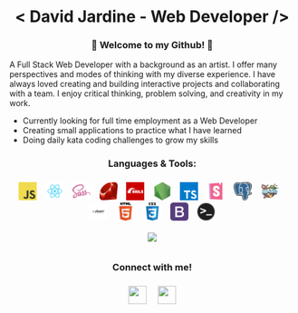 <div align="center"><h1>< David Jardine - Web Developer /></h1></div>

<div style="margin-bottom: 1rem" align="center"><h3>👋 Welcome to my Github! 👋</h3>
</div>

A Full Stack Web Developer with a background as an artist. I offer many perspectives and modes of thinking with my diverse experience. I have always loved creating and building interactive projects and collaborating with a team. I enjoy critical thinking, problem solving, and creativity in my work.

- Currently looking for full time employment as a Web Developer
- Creating small applications to practice what I have learned
- Doing daily kata coding challenges to grow my skills

<div align="center">
  <h3>Languages & Tools:<h3/>
  <img alt="Javascript" height="32" width="32" src="https://raw.githubusercontent.com/github/explore/80688e429a7d4ef2fca1e82350fe8e3517d3494d/topics/javascript/javascript.png" />&nbsp;&nbsp;&nbsp;
  <img alt="ReactJS" height="32" width="32" src="https://raw.githubusercontent.com/github/explore/80688e429a7d4ef2fca1e82350fe8e3517d3494d/topics/react/react.png" />&nbsp;&nbsp;&nbsp;
  <img alt="Sass" height="32" width="32" src="https://raw.githubusercontent.com/github/explore/80688e429a7d4ef2fca1e82350fe8e3517d3494d/topics/sass/sass.png" />&nbsp;&nbsp;&nbsp;
  <img alt=" Ruby" height="32" width="32" src="https://raw.githubusercontent.com/github/explore/80688e429a7d4ef2fca1e82350fe8e3517d3494d/topics/ruby/ruby.png" />&nbsp;&nbsp;&nbsp;
  <img alt="Rails" height="32" width="32" src="https://raw.githubusercontent.com/github/explore/80688e429a7d4ef2fca1e82350fe8e3517d3494d/topics/rails/rails.png" />&nbsp;&nbsp;&nbsp;
  <img alt="NodeJS" height="32" width="32" src="https://raw.githubusercontent.com/github/explore/80688e429a7d4ef2fca1e82350fe8e3517d3494d/topics/nodejs/nodejs.png" />&nbsp;&nbsp;&nbsp;
  <img alt="Typescript" height="32" width="32" src="https://raw.githubusercontent.com/github/explore/80688e429a7d4ef2fca1e82350fe8e3517d3494d/topics/typescript/typescript.png" />&nbsp;&nbsp;&nbsp;
  <img alt="Storybook" height="32" width="32" src="https://raw.githubusercontent.com/github/explore/80688e429a7d4ef2fca1e82350fe8e3517d3494d/topics/storybook/storybook.png" />&nbsp;&nbsp;&nbsp;
  <img alt="PostgreSQL" height="32" width="32" src="https://raw.githubusercontent.com/github/explore/80688e429a7d4ef2fca1e82350fe8e3517d3494d/topics/postgresql/postgresql.png" />&nbsp;&nbsp;&nbsp;
  <img alt="Phaser" height="32" width="32" src="https://raw.githubusercontent.com/github/explore/b7c8510756ee50efb38d1f01896e72b7a9737296/topics/phaser/phaser.png" />&nbsp;&nbsp;&nbsp;
  <img alt="jQuery" height="32" width="32" src="https://raw.githubusercontent.com/github/explore/80688e429a7d4ef2fca1e82350fe8e3517d3494d/topics/jquery/jquery.png" />&nbsp;&nbsp;&nbsp;
  <img alt="HTML" height="32" width="32" src="https://raw.githubusercontent.com/github/explore/80688e429a7d4ef2fca1e82350fe8e3517d3494d/topics/html/html.png" />&nbsp;&nbsp;&nbsp;
  <img alt="CSS" height="32" width="32" src="https://raw.githubusercontent.com/github/explore/80688e429a7d4ef2fca1e82350fe8e3517d3494d/topics/css/css.png" />&nbsp;&nbsp;&nbsp;
  <img alt="Bootstrap" height="32" width="32" src="https://raw.githubusercontent.com/github/explore/80688e429a7d4ef2fca1e82350fe8e3517d3494d/topics/bootstrap/bootstrap.png" />&nbsp;&nbsp;&nbsp;
  <img alt="Terminal" height="32" width="32" src="https://raw.githubusercontent.com/github/explore/d92924b1d925bb134e308bd29c9de6c302ed3beb/topics/terminal/terminal.png" />
</div>

<div align="center" style="margin-bottom: 2rem">
<img src="https://github-readme-stats.vercel.app/api/top-langs/?username=davemgj84&layout=compact" />
</div>

  <div align="center">
    <h3 style="margin-bottom:1rem">Connect with me!<h3/>
    <a href="https://www.linkedin.com/in/david-jardine-a639891b7/" rel="noreferrer" target="_blank"><img height="32" width="32" src="https://image.flaticon.com/icons/png/512/174/174857.png" /></a> &nbsp;&nbsp;&nbsp;
    <a href="https://www.djardine.com/home" rel="noreferrer" target="_blank"><img height="32" width="32" src="https://www.djardine.com/favicon.ico" /></a>
</div>
